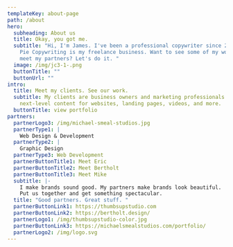 ```yaml
---
templateKey: about-page
path: /about
hero:
  subheading: About us
  title: Okay, you got me.
  subtitle: "Hi, I'm James. I've been a professional copywriter since 2012. Magic
    Pie Copywriting is my freelance business. Want to see some of my work and
    meet my partners? Let's do it. "
  image: /img/jc3-1-.png
  buttonTitle: ""
  buttonUrl: ""
intro:
  title: Meet my clients. See our work.
  subtitle: My clients are business owners and marketing professionals who need
    next-level content for websites, landing pages, videos, and more.
  buttonTitle: view portfolio
partners:
  partnerLogo3: /img/michael-smeal-studios.jpg
  partnerType1: |
    Web Design & Development
  partnerType2: |
    Graphic Design
  partnerType3: Web Development
  partnerButtonTitle1: Meet Eric
  partnerButtonTitle2: Meet Bertholt
  partnerButtonTitle3: Meet Mike
  subtitle: |-
    I make brands sound good. My partners make brands look beautiful. 
    Put us together and get something spectacular. 
  title: "Good partners. Great stuff. "
  partnerButtonLink1: https://thumbsupstudio.com
  partnerButtonLink2: https://bertholt.design/
  partnerLogo1: /img/thumbsupstudio-color.jpg
  partnerButtonLink3: https://michaelsmealstudios.com/portfolio/
  partnerLogo2: /img/logo.svg
---
```

